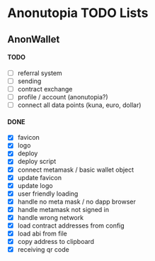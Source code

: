 # Anonutopia TODO Lists

## AnonWallet

#### TODO

- [ ] referral system
- [ ] sending
- [ ] contract exchange
- [ ] profile / account (anonutopia?)
- [ ] connect all data points (kuna, euro, dollar)

#### DONE

- [x] favicon
- [x] logo
- [x] deploy
- [x] deploy script
- [x] connect metamask / basic wallet object
- [x] update favicon
- [x] update logo
- [x] user friendly loading
- [x] handle no meta mask / no dapp browser
- [x] handle metamask not signed in
- [x] handle wrong network
- [x] load contract addresses from config
- [x] load abi from file
- [x] copy address to clipboard
- [x] receiving qr code
